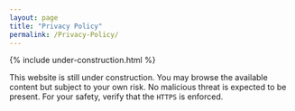 ```yaml
---
layout: page
title: "Privacy Policy"
permalink: /Privacy-Policy/
---
```



{% include under-construction.html %}

This website is still under construction. You may browse the available content but subject to your own risk. No malicious threat is expected to be present. For your safety, verify that the `HTTPS` is enforced.